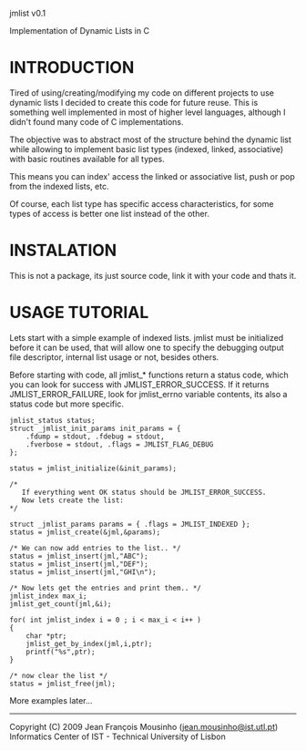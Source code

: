 jmlist v0.1

Implementation of Dynamic Lists in C

INTRODUCTION
============

Tired of using/creating/modifying my code on different projects to
use dynamic lists I decided to create this code for future reuse.
This is something well implemented in most of higher level languages,
although I didn't found many code of C implementations.

The objective was to abstract most of the structure behind the
dynamic list while allowing to implement basic list types (indexed,
linked, associative) with basic routines available for all types.

This means you can index' access the linked or associative list,
push or pop from the indexed lists, etc.

Of course, each list type has specific access characteristics, for
some types of access is better one list instead of the other.


INSTALATION
===========

This is not a package, its just source code, link it with your code
and thats it.


USAGE TUTORIAL
==============

Lets start with a simple example of indexed lists. jmlist must be
initialized before it can be used, that will allow one to specify
the debugging output file descriptor, internal list usage or not,
besides others.

Before starting with code, all jmlist_* functions return a status
code, which you can look for success with JMLIST_ERROR_SUCCESS.
If it returns JMLIST_ERROR_FAILURE, look for jmlist_errno variable
contents, its also a status code but more specific.

	jmlist_status status;
	struct _jmlist_init_params init_params = {
		.fdump = stdout, .fdebug = stdout,
		.fverbose = stdout, .flags = JMLIST_FLAG_DEBUG
	};

	status = jmlist_initialize(&init_params);

	/*
	   If everything went OK status should be JMLIST_ERROR_SUCCESS.
	   Now lets create the list:
	*/

	struct _jmlist_params params = { .flags = JMLIST_INDEXED };
	status = jmlist_create(&jml,&params);

	/* We can now add entries to the list.. */
	status = jmlist_insert(jml,"ABC");
	status = jmlist_insert(jml,"DEF");
	status = jmlist_insert(jml,"GHI\n");

	/* Now lets get the entries and print them.. */
	jmlist_index max_i;
	jmlist_get_count(jml,&i);

	for( int jmlist_index i = 0 ; i < max_i < i++ )
	{
		char *ptr;
		jmlist_get_by_index(jml,i,ptr);
		printf("%s",ptr);
	}

	/* now clear the list */
	status = jmlist_free(jml);

More examples later...

---
Copyright (C) 2009
Jean François Mousinho (jean.mousinho@ist.utl.pt)
Informatics Center of IST - Technical University of Lisbon

